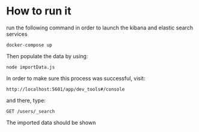 # How to run it

run the following command in order to launch the kibana and elastic search services

```
docker-compose up
```

Then populate the data by using:

```
node importData.js
```

In order to make sure this process was successful, visit:

```
http://localhost:5601/app/dev_tools#/console
```

and there, type:

```
GET /users/_search
```

The imported data should be shown
